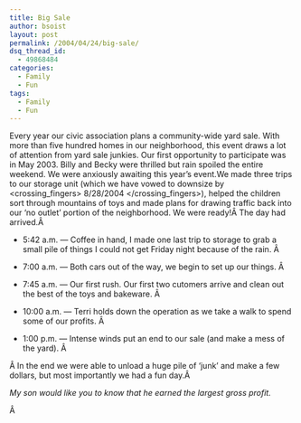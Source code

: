 ```yaml
---
title: Big Sale
author: bsoist
layout: post
permalink: /2004/04/24/big-sale/
dsq_thread_id:
  - 49868484
categories:
  - Family
  - Fun
tags:
  - Family
  - Fun
---
```

Every year our civic association plans a community-wide yard sale. With more than five hundred homes in our neighborhood, this event draws a lot of attention from yard sale junkies. Our first opportunity to participate was in May 2003. Billy and Becky were thrilled but rain spoiled the entire weekend. We were anxiously awaiting this year&#8217;s event.We made three trips to our storage unit (which we have vowed to downsize by <crossing\_fingers> 8/28/2004 </crossing\_fingers>), helped the children sort through mountains of toys and made plans for drawing traffic back into our &#8216;no outlet&#8217; portion of the neighborhood. We were ready!Â The day had arrived.Â  

  * 5:42 a.m. &#8212; Coffee in hand, I made one last trip to storage to grab a small pile of things I could not get Friday night because of the rain.
Â  

  * 7:00 a.m. &#8212; Both cars out of the way, we begin to set up our things.
Â  

  * 7:45 a.m. &#8212; Our first rush. Our first two cutomers arrive and clean out the best of the toys and bakeware.
Â  

  * 10:00 a.m. &#8212; Terri holds down the operation as we take a walk to spend some of our profits.
Â  

  * 1:00 p.m. &#8212; Intense winds put an end to our sale (and make a mess of the yard).
Â </ul> 

Â In the end we were able to unload a huge pile of &#8216;junk&#8217; and make a few dollars, but most importantly we had a fun day.Â   


<address>
  My son would like you to know that he earned the largest gross profit.
</address>

Â 